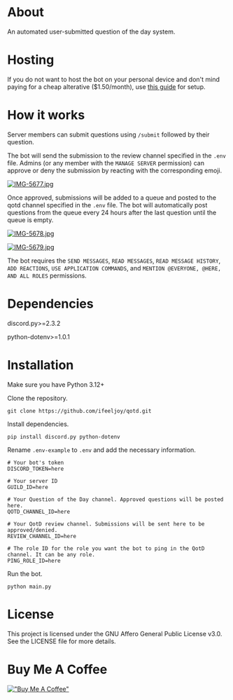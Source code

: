 
# About
An automated user-submitted question of the day system. 

# Hosting

If you do not want to host the bot on your personal device and don't mind paying for a cheap alterative ($1.50/month), use [this guide](https://github.com/ifeeljoy/self-host-guide) for setup.

# How it works
Server members can submit questions using `/submit` followed by their question. 

The bot will send the submission to the review channel specified in the `.env` file. Admins (or any member with the `MANAGE SERVER` permission) can approve or deny the submission by reacting with the corresponding emoji. 

[![IMG-5677.jpg](https://i.postimg.cc/pX3QzdGZ/IMG-5677.jpg)](https://postimg.cc/kBFtd7d6)

Once approved, submissions will be added to a queue and posted to the qotd channel specified in the `.env` file. The bot will automatically post questions from the queue every 24 hours after the last question until the queue is empty.

[![IMG-5678.jpg](https://i.postimg.cc/VNtCqyZb/IMG-5678.jpg)](https://postimg.cc/KKZjbW2Z)

[![IMG-5679.jpg](https://i.postimg.cc/BZTRhXPm/IMG-5679.jpg)](https://postimg.cc/JthT07qX)

The bot requires the `SEND MESSAGES`, `READ MESSAGES`, `READ MESSAGE HISTORY`, `ADD REACTIONS`, `USE APPLICATION COMMANDS`, and `MENTION @EVERYONE, @HERE, AND ALL ROLES` permissions.

# Dependencies

discord.py>=2.3.2

python-dotenv>=1.0.1

# Installation

Make sure you have Python 3.12+

Clone the repository.

```
git clone https://github.com/ifeeljoy/qotd.git
```

Install dependencies.

```
pip install discord.py python-dotenv
```

Rename `.env-example` to `.env` and add the necessary information.

```
# Your bot's token
DISCORD_TOKEN=here

# Your server ID
GUILD_ID=here

# Your Question of the Day channel. Approved questions will be posted here.
QOTD_CHANNEL_ID=here

# Your QotD review channel. Submissions will be sent here to be approved/denied.
REVIEW_CHANNEL_ID=here

# The role ID for the role you want the bot to ping in the QotD channel. It can be any role.
PING_ROLE_ID=here
```

Run the bot.

```
python main.py
```

# License

This project is licensed under the GNU Affero General Public License v3.0. See the LICENSE file for more details.

# Buy Me A Coffee
[!["Buy Me A Coffee"](https://www.buymeacoffee.com/assets/img/custom_images/orange_img.png)](https://www.buymeacoffee.com/mozzarella)
